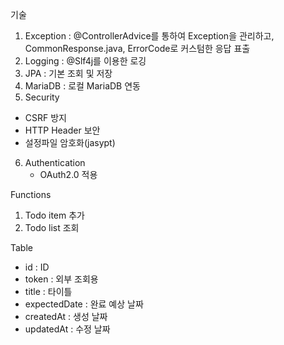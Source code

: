 기술
1. Exception : @ControllerAdvice를 통하여 Exception을 관리하고, CommonResponse.java, ErrorCode로 커스텀한 응답 표출
2. Logging : @Slf4j를 이용한 로깅
3. JPA : 기본 조회 및 저장
4. MariaDB : 로컬 MariaDB 연동
5. Security
  - CSRF 방지
  - HTTP Header 보안
  - 설정파일 암호화(jasypt)
6. Authentication
   - OAuth2.0 적용

Functions
1. Todo item 추가
2. Todo list 조회

Table
- id : ID
- token : 외부 조회용
- title : 타이틀
- expectedDate : 완료 예상 날짜
- createdAt : 생성 날짜
- updatedAt : 수정 날짜